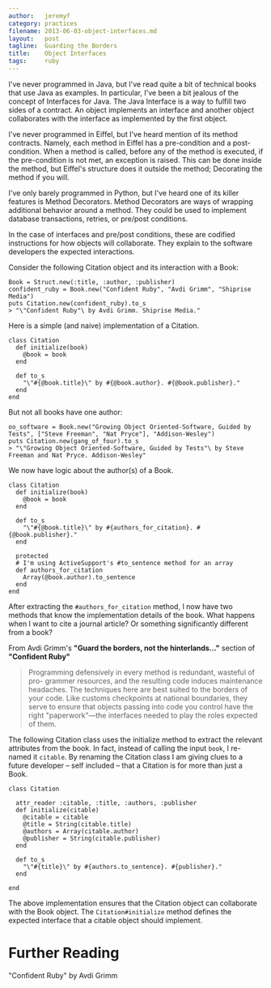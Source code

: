 ```yaml
---
author:   jeremyf
category: practices
filename: 2013-06-03-object-interfaces.md
layout:   post
tagline:  Guarding the Borders
title:    Object Interfaces
tags:     ruby
---
```


I've never programmed in Java, but I've read quite a bit of technical books that use Java as examples.
In particular, I've been a bit jealous of the concept of Interfaces for Java.
The Java Interface is a way to fulfill two sides of a contract.
An object implements an interface and another object collaborates with the interface as implemented by the first object.

I've never programmed in Eiffel, but I've heard mention of its method contracts.
Namely, each method in Eiffel has a pre-condition and a post-condition.
When a method is called, before any of the method is executed, if the pre-condition is not met, an exception is raised.
This can be done inside the method, but Eiffel's structure does it outside the method; Decorating the method if you will.

I've only barely programmed in Python, but I've heard one of its killer features is Method Decorators.
Method Decorators are ways of wrapping additional behavior around a method.
They could be used to implement database transactions, retries, or pre/post conditions.

In the case of interfaces and pre/post conditions, these are codified instructions for how objects will collaborate.
They explain to the software developers the expected interactions.

Consider the following Citation object and its interaction with a Book:

    Book = Struct.new(:title, :author, :publisher)
    confident_ruby = Book.new("Confident Ruby", "Avdi Grimm", "Shiprise Media")
    puts Citation.new(confident_ruby).to_s
    > "\"Confident Ruby"\ by Avdi Grimm. Shiprise Media."

Here is a simple (and naive) implementation of a Citation.

    class Citation
      def initialize(book)
        @book = book
      end

      def to_s
        "\"#{@book.title}\" by #{@book.author}. #{@book.publisher}."
      end
    end

But not all books have one author:

    oo_software = Book.new("Growing Object Oriented-Software, Guided by Tests", ["Steve Freeman", "Nat Pryce"], "Addison-Wesley")
    puts Citation.new(gang_of_four).to_s
    > "\"Growing Object Oriented-Software, Guided by Tests"\ by Steve Freeman and Nat Pryce. Addison-Wesley"

We now have logic about the author(s) of a Book.

    class Citation
      def initialize(book)
        @book = book
      end

      def to_s
        "\"#{@book.title}\" by #{authors_for_citation}. #{@book.publisher}."
      end

      protected
      # I'm using ActiveSupport's #to_sentence method for an array
      def authors_for_citation
        Array(@book.author).to_sentence
      end
    end

After extracting the `#authors_for_citation` method, I now have two methods that know the implementation details of the book.
What happens when I want to cite a journal article? Or something significantly different from a book?

From Avdi Grimm's **"Guard the borders, not the hinterlands..."** section of **"Confident Ruby"**
<blockquote>
    Programming defensively in every method is redundant, wasteful of pro- grammer resources, and the resulting code induces maintenance headaches.
    The techniques here are best suited to the borders of your code.
    Like customs checkpoints at national boundaries, they serve to ensure that objects passing into code you control have the right "paperwork"—the interfaces needed to play the roles expected of them.
</blockquote>

The following Citation class uses the initialize method to extract the relevant attributes from the book.
In fact, instead of calling the input `book`, I re-named it `citable`.
By renaming the Citation class I am giving clues to a future developer – self included – that a Citation is for more than just a Book.

    class Citation

      attr_reader :citable, :title, :authors, :publisher
      def initialize(citable)
        @citable = citable
        @title = String(citable.title)
        @authors = Array(citable.author)
        @publisher = String(citable.publisher)
      end

      def to_s
        "\"#{title}\" by #{authors.to_sentence}. #{publisher}."
      end

    end

The above implementation ensures that the Citation object can collaborate with the Book object.
The `Citation#initialize` method defines the expected interface that a citable object should implement.


# Further Reading

"Confident Ruby" by Avdi Grimm